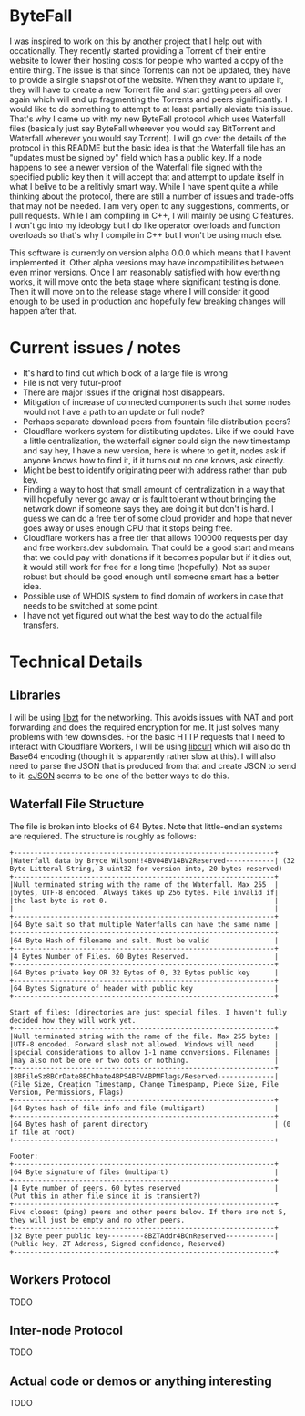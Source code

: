 # ByteFall
I was inspired to work on this by another project that I help out with occationally. They recently started providing a Torrent of their entire website to lower their hosting costs for people who wanted a copy of the entire thing. The issue is that since Torrents can not be updated, they have to provide a single snapshot of the website. When they want to update it, they will have to create a new Torrent file and start getting peers all over again which will end up fragmenting the Torrents and peers significantly. I would like to do something to attempt to at least partially aleviate this issue. That's why I came up with my new ByteFall protocol which uses Waterfall files (basically just say ByteFall wherever you would say BitTorrent and Waterfall wherever you would say Torrent). I will go over the details of the protocol in this README but the basic idea is that the Waterfall file has an "updates must be signed by" field which has a public key. If a node happens to see a newer version of the Waterfall file signed with the specified public key then it will accept that and attempt to update itself in what I belive to be a relitivly smart way. While I have spent quite a while thinking about the protocol, there are still a number of issues and trade-offs that may not be needed. I am very open to any suggestions, comments, or pull requests. While I am compiling in C++, I will mainly be using C features. I won't go into my ideology but I do like operator overloads and function overloads so that's why I compile in C++ but I won't be using much else.

This software is currently on version alpha 0.0.0 which means that I havent implemented it. Other alpha versions may have incompatibilities between even minor versions. Once I am reasonably satisfied with how everthing works, it will move onto the beta stage where significant testing is done. Then it will move on to the release stage where I will consider it good enough to be used in production and hopefully few breaking changes will happen after that.
# Current issues / notes
* It's hard to find out which block of a large file is wrong
* File is not very futur-proof
* There are major issues if the original host disappears.
* Mitigation of increase of connected components such that some nodes would not have a path to an update or full node?
* Perhaps separate download peers from fountain file distribution peers?
* Cloudflare workers system for distibuting updates. Like if we could have a little centralization, the waterfall signer could sign the new timestamp and say hey, I have a new version, here is where to get it, nodes ask if anyone knows how to find it, if it turns out no one knows, ask directly.
* Might be best to identify originating peer with address rather than pub key.
* Finding a way to host that small amount of centralization in a way that will hopefully never go away or is fault tolerant without bringing the network down if someone says they are doing it but don't is hard. I guess we can do a free tier of some cloud provider and hope that never goes away or uses enough CPU that it stops being free.
* Cloudflare workers has a free tier that allows 100000 requests per day and free workers.dev subdomain. That could be a good start and means that we could pay with donations if it becomes popular but if it dies out, it would still work for free for a long time (hopefully). Not as super robust but should be good enough until someone smart has a better idea.
* Possible use of WHOIS system to find domain of workers in case that needs to be switched at some point.
* I have not yet figured out what the best way to do the actual file transfers.
# Technical Details
## Libraries
I will be using [libzt](https://github.com/zerotier/libzt) for the networking. This avoids issues with NAT and port forwarding and does the required encryption for me. It just solves many problems with few downsides. For the basic HTTP requests that I need to interact with Cloudflare Workers, I will be using [libcurl](https://curl.se/libcurl/) which will also do th Base64 encoding (though it is apparently rather slow at this). I will also need to parse the JSON that is produced from that and create JSON to send to it. [cJSON](https://github.com/DaveGamble/cJSON) seems to be one of the better ways to do this.
## Waterfall File Structure
The file is broken into blocks of 64 Bytes. Note that little-endian systems are requiered. The structure is roughly as follows:
```
+----------------------------------------------------------------+
|Waterfall data by Bryce Wilson!!4BV04BV14BV2Reserved------------| (32 Byte Litteral String, 3 uint32 for version into, 20 bytes reserved)
+----------------------------------------------------------------+
|Null terminated string with the name of the Waterfall. Max 255  |
|bytes, UTF-8 encoded. Always takes up 256 bytes. File invalid if|
|the last byte is not 0.                                         |
|                                                                |
+----------------------------------------------------------------+
|64 Byte salt so that multiple Waterfalls can have the same name |
+----------------------------------------------------------------+
|64 Byte Hash of filename and salt. Must be valid                |
+----------------------------------------------------------------+
|4 Bytes Number of Files. 60 Bytes Reserved.                     |
+----------------------------------------------------------------+
|64 Bytes private key OR 32 Bytes of 0, 32 Bytes public key      |
+----------------------------------------------------------------+
|64 Bytes Signature of header with public key                    |
+----------------------------------------------------------------+

Start of files: (directories are just special files. I haven't fully decided how they will work yet.
+----------------------------------------------------------------+
|Null terminated string with the name of the file. Max 255 bytes |
|UTF-8 encoded. Forward slash not allowed. Windows will need     |
|special considerations to allow 1-1 name conversions. Filenames |
|may also not be one or two dots or nothing.                     |
+----------------------------------------------------------------+
|8BFileSz8BCrDate8BChDate4BPS4BFV4BPMFlags/Reserved--------------| (File Size, Creation Timestamp, Change Timespamp, Piece Size, File Version, Permissions, Flags)
+----------------------------------------------------------------+
|64 Bytes hash of file info and file (multipart)                 |
+----------------------------------------------------------------+
|64 Bytes hash of parent directory                               | (0 if file at root)
+----------------------------------------------------------------+

Footer:
+----------------------------------------------------------------+
|64 Byte signature of files (multipart)                          |
+----------------------------------------------------------------+
|4 Byte number of peers. 60 bytes reserved                       | (Put this in ather file since it is transient?)
+----------------------------------------------------------------+
Five closest (ping) peers and other peers below. If there are not 5, they will just be empty and no other peers.
+----------------------------------------------------------------+
|32 Byte peer public key---------8BZTAddr4BCnReserved------------| (Public key, ZT Address, Signed confidence, Reserved)
+----------------------------------------------------------------+
```
## Workers Protocol
TODO
## Inter-node Protocol
TODO
## Actual code or demos or anything interesting
TODO
